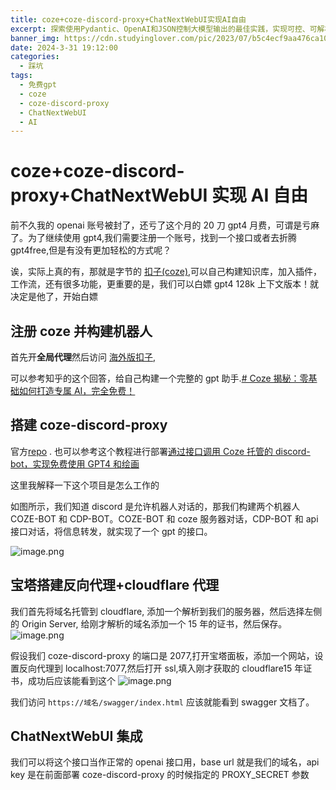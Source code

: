 ```yaml
---
title: coze+coze-discord-proxy+ChatNextWebUI实现AI自由
excerpt: 探索使用Pydantic、OpenAI和JSON控制大模型输出的最佳实践，实现可控、可解析的AI输出，适用于多种下游任务。
banner_img: https://cdn.studyinglover.com/pic/2023/07/b5c4ecf9aa476ca1073f99b22fe9605e.jpg
date: 2024-3-31 19:12:00
categories:
  - 踩坑
tags:
  - 免费gpt
  - coze
  - coze-discord-proxy
  - ChatNextWebUI
  - AI
---
```


# coze+coze-discord-proxy+ChatNextWebUI 实现 AI 自由

前不久我的 openai 账号被封了，还亏了这个月的 20 刀 gpt4 月费，可谓是亏麻了。为了继续使用 gpt4,我们需要注册一个账号，找到一个接口或者去折腾 gpt4free,但是有没有更加轻松的方式呢？

诶，实际上真的有，那就是字节的 [扣子(coze)](coze.com),可以自己构建知识库，加入插件，工作流，还有很多功能，更重要的是，我们可以白嫖 gpt4 128k 上下文版本！就决定是他了，开始白嫖

## 注册 coze 并构建机器人

首先开**全局代理**然后访问 [海外版扣子](coze.com),

可以参考知乎的这个回答，给自己构建一个完整的 gpt 助手.[# Coze 揭秘：零基础如何打造专属 AI，完全免费！](https://zhuanlan.zhihu.com/p/682435326?utm_campaign=shareopn&utm_medium=social&utm_psn=1755880631257821184&utm_source=wechat_session)

## 搭建 coze-discord-proxy

官方[repo](https://github.com/deanxv/coze-discord-proxy) . 也可以参考这个教程进行部署[通过接口调用 Coze 托管的 discord-bot，实现免费使用 GPT4 和绘画](https://www.dqzboy.com/16532.html)

这里我解释一下这个项目是怎么工作的

如图所示，我们知道 discord 是允许机器人对话的，那我们构建两个机器人 COZE-BOT 和 CDP-BOT。COZE-BOT 和 coze 服务器对话，CDP-BOT 和 api 接口对话，将信息转发，就实现了一个 gpt 的接口。

![image.png](https://cdn.studyinglover.com/pic/2024/03/867127c0de08acc84d6f70bcae8a04f7.png)

## 宝塔搭建反向代理+cloudflare 代理

我们首先将域名托管到 cloudflare, 添加一个解析到我们的服务器，然后选择左侧的 Origin Server, 给刚才解析的域名添加一个 15 年的证书，然后保存。
![image.png](https://cdn.studyinglover.com/pic/2024/03/f3717de1caed3352219a4f07c0b5369f.png)

假设我们 coze-discord-proxy 的端口是 2077,打开宝塔面板，添加一个网站，设置反向代理到 localhost:7077,然后打开 ssl,填入刚才获取的 cloudflare15 年证书，成功后应该能看到这个
![image.png](https://cdn.studyinglover.com/pic/2024/03/7051490e8c5e49cdb507e9e6d8b401ea.png)

我们访问 `https://域名/swagger/index.html` 应该就能看到 swagger 文档了。

## ChatNextWebUI 集成

我们可以将这个接口当作正常的 openai 接口用，base url 就是我们的域名，api key 是在前面部署 coze-discord-proxy 的时候指定的 PROXY_SECRET 参数
